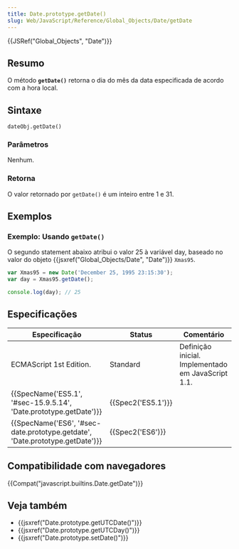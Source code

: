 ```yaml
---
title: Date.prototype.getDate()
slug: Web/JavaScript/Reference/Global_Objects/Date/getDate
---
```

{{JSRef("Global_Objects", "Date")}}

## Resumo

O método **`getDate()`** retorna o dia do mês da data especificada de acordo com a hora local.

## Sintaxe

```
dateObj.getDate()
```

### Parâmetros

Nenhum.

### Retorna

O valor retornado por `getDate()` é um inteiro entre 1 e 31.

## Exemplos

### Exemplo: Usando `getDate()`

O segundo statement abaixo atribui o valor 25 à variável day, baseado no valor do objeto {{jsxref("Global_Objects/Date", "Date")}} `Xmas95`.

```js
var Xmas95 = new Date('December 25, 1995 23:15:30');
var day = Xmas95.getDate();

console.log(day); // 25
```

## Especificações

| Especificação                                                                                        | Status                   | Comentário                                         |
| ---------------------------------------------------------------------------------------------------- | ------------------------ | -------------------------------------------------- |
| ECMAScript 1st Edition.                                                                              | Standard                 | Definição inicial. Implementado em JavaScript 1.1. |
| {{SpecName('ES5.1', '#sec-15.9.5.14', 'Date.prototype.getDate')}}             | {{Spec2('ES5.1')}} |                                                    |
| {{SpecName('ES6', '#sec-date.prototype.getdate', 'Date.prototype.getDate')}} | {{Spec2('ES6')}}     |                                                    |

## Compatibilidade com navegadores

{{Compat("javascript.builtins.Date.getDate")}}

## Veja também

- {{jsxref("Date.prototype.getUTCDate()")}}
- {{jsxref("Date.prototype.getUTCDay()")}}
- {{jsxref("Date.prototype.setDate()")}}
